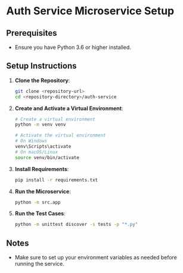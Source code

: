 # Auth Service Microservice Setup

## Prerequisites
- Ensure you have Python 3.6 or higher installed.

## Setup Instructions

1. **Clone the Repository**:
   ```bash
   git clone <repository-url>
   cd <repository-directory>/auth-service
   ```

2. **Create and Activate a Virtual Environment**:
   ```bash
   # Create a virtual environment
   python -m venv venv

   # Activate the virtual environment
   # On Windows
   venv\Scripts\activate
   # On macOS/Linux
   source venv/bin/activate
   ```

3. **Install Requirements**:
   ```bash
   pip install -r requirements.txt
   ```

4. **Run the Microservice**:
   ```bash
   python -m src.app
   ```

5. **Run the Test Cases**:
   ```bash
   python -m unittest discover -s tests -p "*.py"
   ```

## Notes
- Make sure to set up your environment variables as needed before running the service.
